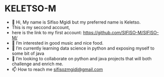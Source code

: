 # KELETSO-M
- 👋 Hi, My name is Sifiso Mgidi but my preferred name is Keletso.
- This is my seccond account,
- here is the link to my first account: https://github.com/SIFISO-M/SIFISO-M/
- 👀 I’m interested in good music and nice food.
- 🌱 I’m currently learning data science in python and exposing myself to some bit of java
- 💞️ I’m looking to collaborate on python  and java projects that will both challenge and enrich me.
- 📫 How to reach me sifisozmgidi@gmail.com

<!---
SIFISO-M/SIFISO-M is a ✨ special ✨ repository because its `README.md` (this file) appears on your GitHub profile.
You can click the Preview link to take a look at your changes.
--->


